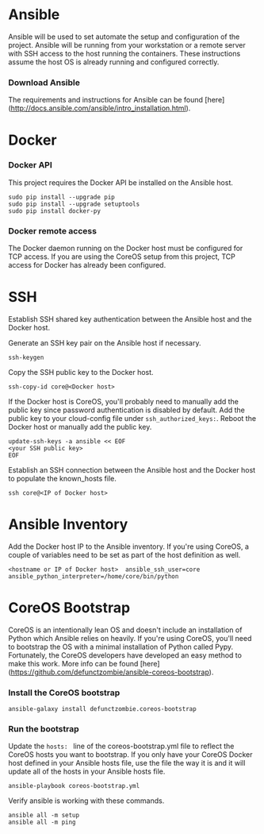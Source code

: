 # Ansible
Ansible will be used to set automate the setup and configuration of the project. Ansible will be running from your workstation or a remote server with SSH access to the host running the containers. These instructions assume the host OS is already running and configured correctly.

### Download Ansible
The requirements and instructions for Ansible can be found [here] (http://docs.ansible.com/ansible/intro_installation.html).


# Docker

### Docker API
This project requires the Docker API be installed on the Ansible host.
```
sudo pip install --upgrade pip
sudo pip install --upgrade setuptools
sudo pip install docker-py
```

### Docker remote access
The Docker daemon running on the Docker host must be configured for TCP access. If you are using the CoreOS setup from this project, TCP access for Docker has already been configured.


# SSH
Establish SSH shared key authentication between the Ansible host and the Docker host.

Generate an SSH key pair on the Ansible host if necessary.
```
ssh-keygen
```

Copy the SSH public key to the Docker host.
```
ssh-copy-id core@<Docker host>
```

If the Docker host is CoreOS, you'll probably need to manually add the public key since password authentication is disabled by default. Add the public key to your cloud-config file under `ssh_authorized_keys:`. Reboot the Docker host or manually add the public key.
```
update-ssh-keys -a ansible << EOF
<your SSH public key>
EOF
```

Establish an SSH connection between the Ansible host and the Docker host to populate the known_hosts file.
```
ssh core@<IP of Docker host>
```


# Ansible Inventory
Add the Docker host IP to the Ansible inventory. If you're using CoreOS, a couple of variables need to be set as part of the host definition as well.
```
<hostname or IP of Docker host>  ansible_ssh_user=core  ansible_python_interpreter=/home/core/bin/python
```


# CoreOS Bootstrap
CoreOS is an intentionally lean OS and doesn't include an installation of Python which Ansible relies on heavily. If you're using CoreOS, you'll need to bootstrap the OS with a minimal installation of Python called Pypy. Fortunately, the CoreOS developers have developed an easy method to make this work. More info can be found [here] (https://github.com/defunctzombie/ansible-coreos-bootstrap).

### Install the CoreOS bootstrap
```
ansible-galaxy install defunctzombie.coreos-bootstrap
```

### Run the bootstrap
Update the `hosts: ` line of the coreos-bootstrap.yml file to reflect the CoreOS hosts you want to bootstrap. If you only have your CoreOS Docker host defined in your Ansible hosts file, use the file the way it is and it will update all of the hosts in your Ansible hosts file.
```
ansible-playbook coreos-bootstrap.yml
```

Verify ansible is working with these commands.
```
ansible all -m setup
ansible all -m ping
```
